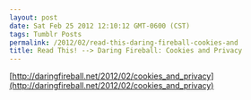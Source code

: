 ```yaml
---
layout: post
date: Sat Feb 25 2012 12:10:12 GMT-0600 (CST)
tags: Tumblr Posts
permalink: /2012/02/read-this-daring-fireball-cookies-and
title: Read This! --> Daring Fireball: Cookies and Privacy
---
```


[http://daringfireball.net/2012/02/cookies_and_privacy](http://daringfireball.net/2012/02/cookies_and_privacy)
